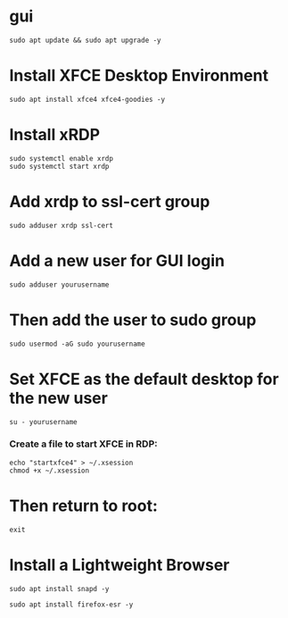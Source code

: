 # gui
```
sudo apt update && sudo apt upgrade -y
```
# Install XFCE Desktop Environment
```
sudo apt install xfce4 xfce4-goodies -y
```
# Install xRDP
```
sudo systemctl enable xrdp
sudo systemctl start xrdp
```
# Add xrdp to ssl-cert group
```
sudo adduser xrdp ssl-cert
```

#  Add a new user for GUI login
```
sudo adduser yourusername
```
# Then add the user to sudo group
```
sudo usermod -aG sudo yourusername
```
# Set XFCE as the default desktop for the new user

```
su - yourusername
```

### Create a file to start XFCE in RDP:

```
echo "startxfce4" > ~/.xsession
chmod +x ~/.xsession
````
# Then return to root:
```
exit
```

# Install a Lightweight Browser
```
sudo apt install snapd -y
```
```
sudo apt install firefox-esr -y
```




